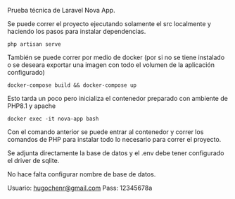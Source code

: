 Prueba técnica de Laravel Nova App. 


Se puede correr el proyecto ejecutando solamente el src localmente y haciendo los pasos para instalar dependencias.

`php artisan serve`

También se puede correr por medio de docker (por si no se tiene instalado o se deseara exportar una imagen con todo el volumen de la aplicación configurado)

`docker-compose build && docker-compose up`

Esto tarda un poco pero inicializa el contenedor preparado con ambiente de PHP8.1 y apache

`docker exec -it nova-app bash`

Con el comando anterior se puede entrar al contenedor y correr los comandos de PHP para instalar todo lo necesario para correr el proyecto. 

Se adjunta directamente la base de datos y el .env debe tener configurado el driver de sqlite. 

No hace falta configurar nombre de base de datos.

Usuario: hugochenr@gmail.com
Pass: 12345678a
